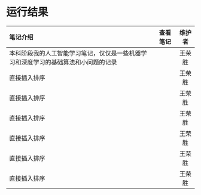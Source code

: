 # 运行结果

| 笔记介绍 | 查看笔记 | 维护者 |
| :-- | :--: |:--: |
| 本科阶段我的人工智能学习笔记，仅仅是一些机器学习和深度学习的基础算法和小问题的记录 | <a href="/ai-note"> | 王荣胜 |
| 直接插入排序 | <a href="/ai-note"> | 王荣胜 |
| 直接插入排序 | <a href="/ai-note"> | 王荣胜 |
| 直接插入排序 | <a href="/ai-note"> | 王荣胜 |
| 直接插入排序 | <a href="/ai-note"> | 王荣胜 |
| 直接插入排序 | <a href="/ai-note"> | 王荣胜 |
| 直接插入排序 | <a href="/ai-note"> | 王荣胜 |

